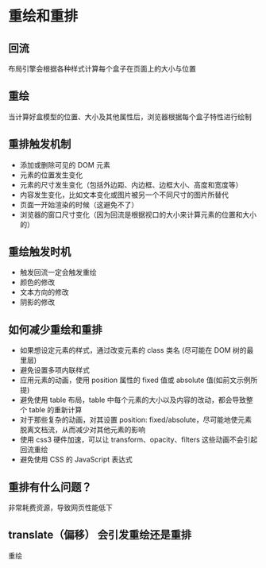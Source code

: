 # 重绘和重排

## 回流

布局引擎会根据各种样式计算每个盒子在页面上的大小与位置

## 重绘

当计算好盒模型的位置、大小及其他属性后，浏览器根据每个盒子特性进行绘制

## 重排触发机制

- 添加或删除可见的 DOM 元素
- 元素的位置发生变化
- 元素的尺寸发生变化（包括外边距、内边框、边框大小、高度和宽度等）
- 内容发生变化，比如文本变化或图片被另一个不同尺寸的图片所替代
- 页面一开始渲染的时候（这避免不了）
- 浏览器的窗口尺寸变化（因为回流是根据视口的大小来计算元素的位置和大小的）

## 重绘触发时机

- 触发回流一定会触发重绘
- 颜色的修改
- 文本方向的修改
- 阴影的修改

## 如何减少重绘和重排

- 如果想设定元素的样式，通过改变元素的 class 类名 (尽可能在 DOM 树的最里层)
- 避免设置多项内联样式
- 应用元素的动画，使用 position 属性的 fixed 值或 absolute 值(如前文示例所提)
- 避免使用 table 布局，table 中每个元素的大小以及内容的改动，都会导致整个 table 的重新计算
- 对于那些复杂的动画，对其设置 position: fixed/absolute，尽可能地使元素脱离文档流，从而减少对其他元素的影响
- 使用 css3 硬件加速，可以让 transform、opacity、filters 这些动画不会引起回流重绘
- 避免使用 CSS 的 JavaScript 表达式

## 重排有什么问题？

非常耗费资源，导致网页性能低下

## translate（偏移） 会引发重绘还是重排

重绘
